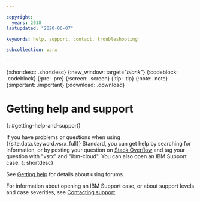 ```yaml
---

copyright:
  years: 2018
lastupdated: "2020-06-07"

keywords: help, support, contact, troubleshooting

subcollection: vsrx

---
```


{:shortdesc: .shortdesc}
{:new_window: target="_blank_"}
{:codeblock: .codeblock}
{:pre: .pre}
{:screen: .screen}
{:tip: .tip}
{:note: .note}
{:important: .important}
{:download: .download}

# Getting help and support
{: #getting-help-and-support}

If you have problems or questions when using {{site.data.keyword.vsrx_full}} Standard, you can get help by searching for information, or by posting your question on [Stack Overflow](https://stackoverflow.com/search?q=vsrx+ibm-cloud) and tag your question with "vsrx" and "ibm-cloud". You can also open an IBM Support case.
{: shortdesc}

See [Getting help](https://{DomainName}/docs/get-support?topic=get-support-using-avatar) for details about using forums.

For information about opening an IBM Support case, or about support levels and case severities, see [Contacting support](/docs/get-support?topic=get-support-getting-customer-support).
